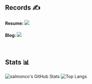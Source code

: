 ## Records ✍️
#### Resume: <a href="https://global-exhaust-9bd.notion.site/Bong-Jisu-4ee4b12b28a94975931d6d7c173a65fc?pvs=4" target="_blank"><img src="https://img.shields.io/badge/Notion-424242?style=flat&logo=Notion&logoColor=white"/></a>
#### Blog: <a href="https://blog.naver.com/xkqjsslsek80" target="_blank"><img src="https://img.shields.io/badge/Blog-03C75A?style=flat&logo=Naver&logoColor=white"/></a>

<br>

## Stats 📊
![salmonco's GitHub Stats](https://github-readme-stats.vercel.app/api?username=salmonco&show_icons=true&theme=onedark)
![Top Langs](https://github-readme-stats.vercel.app/api/top-langs/?username=salmonco&layout=compact&theme=onedark)
